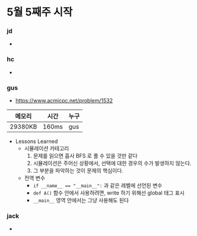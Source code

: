 # 5월 5째주 시작

### jd
-

### hc
-

### gus

- https://www.acmicpc.net/problem/1532

|메모리|시간|누구|
|--|--|--|
|29380KB|160ms|gus|

- Lessons Learned
  - 시뮬레이션 카테고리
    1. 문제를 읽으면 흡사 BFS 로 풀 수 있을 것만 같다
    2. 시뮬레이션은 주어신 상황에서, 선택에 대한 경우의 수가 발생하지 않는다.
    3. 그 부분을 파악하는 것이 문제의 핵심이다.
  - 전역 변수
    - `if __name__ == "__main__":` 과 같은 레벨에 선언된 변수
    - `def A()` 함수 안에서 사용하려면, write 하기 위해선 global 태그 표시
    - `__main__` 영역 안에서는 그냥 사용해도 된다
  

### jack
-
